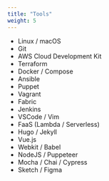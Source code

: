 ```yaml
---
title: "Tools"
weight: 5
---
```


- Linux / macOS
- Git
- AWS Cloud Development Kit
- Terraform
- Docker / Compose
- Ansible
- Puppet
- Vagrant
- Fabric
- Jenkins
- VSCode / Vim
- FaaS (Lambda / Serverless)
- Hugo / Jekyll
- Vue.js
- Webkit / Babel
- NodeJS / Puppeteer
- Mocha / Chai / Cypress
- Sketch / Figma
